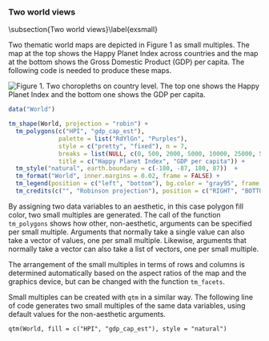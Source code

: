 ### Two world views

\subsection{Two world views}\label{exsmall}

Two thematic world maps are depicted in Figure 1 as small multiples. The map at the top shows the Happy Planet Index across countries and the map at the bottom shows the Gross Domestic Product (GDP) per capita. The following code is needed to produce these maps.

![Figure 1. Two choropleths on country level. The top one shows the Happy Planet Index and the bottom one shows the GDP per capita.](http://www.von-tijn.nl/tijn/research/tmap/world_facets2.png)

```r
data("World")

tm_shape(World, projection = "robin") +
  tm_polygons(c("HPI", "gdp_cap_est"),
              palette = list("RdYlGn", "Purples"),
              style = c("pretty", "fixed"), n = 7, 
              breaks = list(NULL, c(0, 500, 2000, 5000, 10000, 25000, 50000, Inf)),
              title = c("Happy Planet Index", "GDP per capita")) +
  tm_style("natural", earth.boundary = c(-180, -87, 180, 87))  +
  tm_format("World", inner.margins = 0.02, frame = FALSE) +
  tm_legend(position = c("left", "bottom"), bg.color = "gray95", frame = TRUE) +
  tm_credits(c("", "Robinson projection"), position = c("RIGHT", "BOTTOM"))
```


By assigning two data variables to an aesthetic, in this case polygon fill color, two small multiples are generated. The call of the function `tm_polygons` shows how other, non-aesthetic, arguments can be specified per small multiple. Arguments that normally take a single value can also take a vector of values, one per small multiple. Likewise, arguments that normally take a vector can also take a list of vectors, one per small multiple.

The arrangement of the small multiples in terms of rows and columns is determined automatically based on the aspect ratios of the map and the graphics device, but can be changed with the function `tm_facets`.

Small multiples can be created with `qtm` in a similar way. The following line of code generates two small multiples of the same data variables, using default values for the non-aesthetic arguments.

```{r}
qtm(World, fill = c("HPI", "gdp_cap_est"), style = "natural")
```
